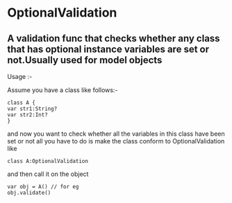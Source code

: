 # OptionalValidation
## A validation func that checks whether any class that has optional instance variables are set or not.Usually used for model objects

Usage :-

Assume you have a class like follows:-

```
class A {
var str1:String?
var str2:Int?
}
```

and now you want to check whether all the variables in this class have been set or not all you have to do is make the 
class conform to OptionalValidation like

```
class A:OptionalValidation
```

and then call it on the object 

```
var obj = A() // for eg
obj.validate()
```


